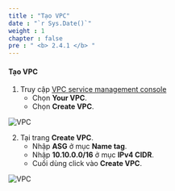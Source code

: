 ```yaml
---
title : "Tạo VPC"
date : "`r Sys.Date()`"
weight : 1
chapter : false
pre : " <b> 2.4.1 </b> "
---
```


#### Tạo VPC
1. Truy cập [VPC service management console](https://console.aws.amazon.com/vpc/home)
   + Chọn **Your VPC**.
   + Chọn **Create VPC**.

![VPC](images/2.prerequisite/001-createvpc.png)

2. Tại trang **Create VPC**.
   + Nhập **ASG** ở mục **Name tag**.
   + Nhập **10.10.0.0/16** ở mục **IPv4 CIDR**.
   + Cuối dùng click vào **Create VPC**.

![VPC](images/2.prerequisite/002-createvpc.png)